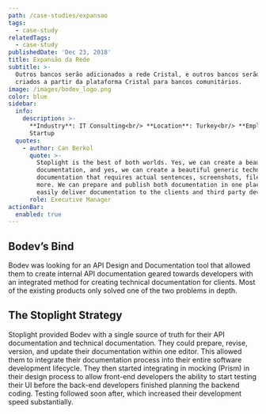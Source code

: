 ```yaml
---
path: /case-studies/expansao
tags:
  - case-study
relatedTags:
  - case-study
publishedDate: 'Dec 23, 2018'
title: Expansão da Rede
subtitle: >-
  Outros bancos serão adicionados a rede Cristal, e outros bancos serão
  criados a partir da plataforma Cristal para bancos comunitários.
image: /images/bodev_logo.png
color: blue
sidebar:
  info:
    description: >-
      **Industry**: IT Consulting<br/> **Location**: Turkey<br/> **Employees**:
      Startup
  quotes:
    - author: Can Berkol
      quote: >-
        Stoplight is the best of both worlds. Yes, we can create a beautiful API
        documentation, and yes, we can create a beautiful generic technical
        documentation that requires actual sentences, screenshots, files and
        more. We can prepare and publish both documentation in one place and
        easily deliver documentation to the clients and third party developers.
      role: Executive Manager
actionBar:
  enabled: true
---
```


## Bodev’s Bind

Bodev was looking for an API Design and Documentation tool that allowed them to create internal API documentation geared towards developers with an integrated method for creating technical documentation for clients. Most of the existing products only solved one of the two problems in depth.

## The Stoplight Strategy

Stoplight provided Bodev with a single source of truth for their API documentation and technical documentation. They could prepare, revise, version, and update their documentation within one editor. This allowed them to integrate their documentation process into their entire software development lifecycle. They then started integrating in mocking (Prism) in their design process to allow front-end developers the ability to start testing their UI before the back-end developers finished planning the backend coding. Testing followed soon after, which increased their development speed substantially.
